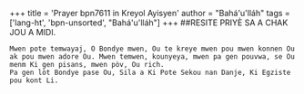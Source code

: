 +++
title = 'Prayer bpn7611 in Kreyol Ayisyen'
author = "Bahá'u'lláh"
tags = ['lang-ht', 'bpn-unsorted', "Bahá'u'lláh"]
+++
##RESITE PRIYÈ SA A CHAK JOU A MIDI.

	Mwen pote temwayaj, O Bondye mwen, Ou te kreye mwen pou mwen konnen Ou ak pou mwen adore Ou. Mwen temwen, kounyeya, mwen pa gen pouvwa, se Ou menm Ki gen pisans, mwen pòv, Ou rich.
	Pa gen lòt Bondye pase Ou, Sila a Ki Pote Sekou nan Danje, Ki Egziste pou kont Li.
